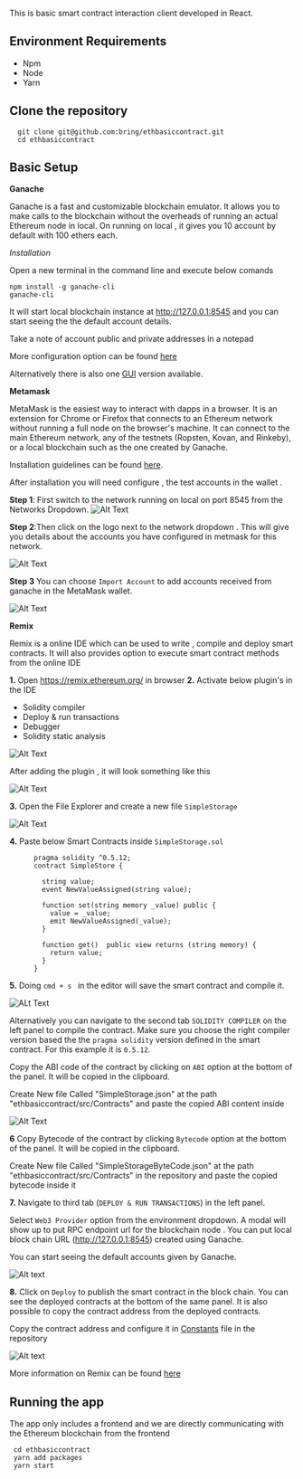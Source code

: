 This is basic smart contract interaction client developed in React. 

## Environment Requirements

  - Npm 
  - Node
  - Yarn
  
## Clone the repository 

```
  git clone git@github.com:bring/ethbasiccontract.git
  cd ethbasiccontract
 ```

## Basic Setup 
  
  **Ganache**
  
  Ganache is a fast and customizable blockchain emulator. It allows you to make calls to the blockchain without the overheads     of running an actual Ethereum node in local. On running on local , it gives you 10 account by default with 100 ethers each.

  *Installation*
  
  Open a new terminal in the command line and execute below comands 
  
    npm install -g ganache-cli
    ganache-cli
  
  It will start local blockchain instance at http://127.0.0.1:8545 and you can start seeing the the default account details.
  
  Take a note of account public and private addresses in a notepad
  
  More configuration option can be found [here](https://www.npmjs.com/package/ganache-cli)
  
  Alternatively there is also one [GUI](https://www.trufflesuite.com/docs/ganache/quickstart) version available. 
  
  **Metamask**
  
MetaMask is the easiest way to interact with dapps in a browser. It is an extension for Chrome or Firefox that connects to an Ethereum network without running a full node on the browser's machine. It can connect to the main Ethereum network, any of the testnets (Ropsten, Kovan, and Rinkeby), or a local blockchain such as the one created by Ganache.

Installation guidelines can be found [here](https://metamask.io/). 

After installation you will need configure , the test accounts in the wallet . 

**Step 1**: First switch to the network running on local on port 8545 from the Networks Dropdown. 
![Alt Text](https://github.com/bring/ethbasiccontract/blob/master/images/Screenshot%202019-12-12%20at%2012.24.47.png)

**Step 2**:Then click on the logo next to the network dropdown . This will give you details about the accounts you have configured in metmask for this network. 

![Alt Text](https://github.com/bring/ethbasiccontract/blob/master/images/Screenshot%202019-12-12%20at%2012.26.35.png)

**Step 3** You can choose `Import Account` to add accounts received from ganache in the MetaMask wallet.

![Alt Text](https://github.com/bring/ethbasiccontract/blob/master/images/Screenshot%202019-12-12%20at%2012.33.02.png)




**Remix**

Remix is a online IDE which can be used to write , compile and deploy smart contracts. It will also  provides option to execute smart contract methods from the online IDE


**1.** Open https://remix.ethereum.org/ in browser 
**2.** Activate  below plugin's in the IDE
   
  - Solidity compiler
  - Deploy & run transactions
  - Debugger
  - Solidity static analysis
  
  ![Alt Text](https://github.com/bring/ethbasiccontract/blob/master/images/Screenshot%202019-12-12%20at%2012.40.37.png)
  
  After adding the plugin , it will look something like this 
  
  ![Alt Text](https://github.com/bring/ethbasiccontract/blob/master/images/Screenshot%202019-12-12%20at%2012.41.58.png)
   
**3.** Open the File Explorer and create a new file `SimpleStorage`  

![Alt Text](https://github.com/bring/ethbasiccontract/blob/master/images/Screenshot%202019-12-12%20at%2012.43.51.png)

**4.** Paste below Smart Contracts inside `SimpleStorage.sol`
    
  ```
        pragma solidity ^0.5.12;
        contract SimpleStore {

          string value;
          event NewValueAssigned(string value);

          function set(string memory _value) public {
            value = _value;
            emit NewValueAssigned(_value);
          }

          function get()  public view returns (string memory) {
            return value;
          }
        }
```
**5.** Doing `cmd + s ` in the editor will save the smart contract and compile it. 

![ALt Text](https://github.com/bring/ethbasiccontract/blob/master/images/Screenshot%202019-12-12%20at%2012.45.14.png)

Alternatively you can navigate to the second tab `SOLIDITY COMPILER` on the left panel to compile the contract. Make sure you choose the right compiler version based the the `pragma solidity` version defined in the smart contract. For this example it is `0.5.12`. 

Copy the ABI code of the contract by clicking on `ABI` option at the bottom of the panel. It will be copied in the clipboard. 

Create New file Called "SimpleStorage.json" at the path "ethbasiccontract/src/Contracts" and paste the copied ABI content inside 

![Alt Text](https://github.com/bring/ethbasiccontract/blob/master/images/Screenshot%202019-12-12%20at%2012.46.27.png)

**6** Copy Bytecode of the contract by clicking `Bytecode` option at the bottom of the panel. It will be copied in the clipboard.

Create New file Called "SimpleStorageByteCode.json" at the path "ethbasiccontract/src/Contracts" in the repository and paste the copied bytecode inside it 



**7.** Navigate to third tab (`DEPLOY & RUN TRANSACTIONS`) in the left panel.

Select `Web3 Provider` option from the environment dropdown. A modal will show up to put RPC endpoint url for the blockchain node . You can put local block chain URL (http://127.0.0.1:8545) created using Ganache.

You can start seeing the default accounts given by Ganache. 

![Alt text](https://github.com/bring/ethbasiccontract/blob/master/images/Screenshot%202019-12-12%20at%2012.49.29.png)


**8.** Click on `Deploy` to publish the smart contract in the block chain. You can see the deployed contracts at the bottom of the same panel. It is also possible to copy the contract address from the deployed contracts. 

  Copy the contract address and configure it in [Constants](https://github.com/bring/ethbasiccontract/blob/master/src/Contants.js) file in the repository

![Alt text](https://github.com/bring/ethbasiccontract/blob/master/images/Screenshot%202019-12-12%20at%2012.52.17.png)

More information on Remix can be found [here](https://remix-ide.readthedocs.io/)

## Running the app 

The app only includes a frontend and we are directly communicating with the Ethereum blockchain from the frontend 
 

```
 cd ethbasiccontract
 yarn add packages 
 yarn start
 
```





  


  





      
      
    
    



